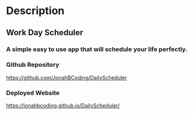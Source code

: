# Description

## Work Day Scheduler 

### A simple easy to use app that will schedule your life perfectly. 

### Github Repository
https://github.com/JonahBCoding/DailyScheduler

### Deployed Website
https://jonahbcoding.github.io/DailyScheduler/
